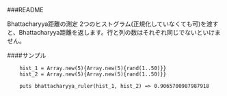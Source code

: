

###README

Bhattacharyya距離の測定
2つのヒストグラム(正規化していなくても可)を渡すと、Bhattacharyya距離を返します。行と列の数はそれぞれ同じでないといけません。

####サンプル

		hist_1 = Array.new(5){Array.new(5){rand(1..50)}}
		hist_2 = Array.new(5){Array.new(5){rand(1..50)}}

		puts bhattacharyya_ruler(hist_1, hist_2) => 0.9065700987987918

	
